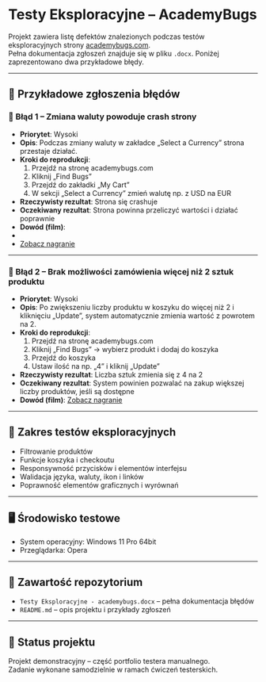# Testy Eksploracyjne – AcademyBugs

Projekt zawiera listę defektów znalezionych podczas testów eksploracyjnych strony [academybugs.com](https://academybugs.com).  
Pełna dokumentacja zgłoszeń znajduje się w pliku `.docx`. Poniżej zaprezentowano dwa przykładowe błędy.

---

## 📌 Przykładowe zgłoszenia błędów

### 🔴 Błąd 1 – Zmiana waluty powoduje crash strony

- **Priorytet**: Wysoki  
- **Opis**: Podczas zmiany waluty w zakładce „Select a Currency” strona przestaje działać.  
- **Kroki do reprodukcji**:
  1. Przejdź na stronę academybugs.com
  2. Kliknij „Find Bugs”
  3. Przejdź do zakładki „My Cart”
  4. W sekcji „Select a Currency” zmień walutę np. z USD na EUR
- **Rzeczywisty rezultat**: Strona się crashuje  
- **Oczekiwany rezultat**: Strona powinna przeliczyć wartości i działać poprawnie  
- **Dowód (film)**:
-
- [Zobacz nagranie](https://drive.google.com/file/d/1mhpAPnQyQvJhHi7R--1I2VZgx6VNyu_q/view?usp=sharing)

---

### 🔴 Błąd 2 – Brak możliwości zamówienia więcej niż 2 sztuk produktu

- **Priorytet**: Wysoki  
- **Opis**: Po zwiększeniu liczby produktu w koszyku do więcej niż 2 i kliknięciu „Update”, system automatycznie zmienia wartość z powrotem na 2.  
- **Kroki do reprodukcji**:
  1. Przejdź na stronę academybugs.com
  2. Kliknij „Find Bugs” → wybierz produkt i dodaj do koszyka
  3. Przejdź do koszyka
  4. Ustaw ilość na np. „4” i kliknij „Update”
- **Rzeczywisty rezultat**: Liczba sztuk zmienia się z 4 na 2  
- **Oczekiwany rezultat**: System powinien pozwalać na zakup większej liczby produktów, jeśli są dostępne  
- **Dowód (film)**: [Zobacz nagranie](https://drive.google.com/file/d/1P42UCoX3EUHwZnIY1X5R5USxFw2bpvMr/view?usp=sharing)



---

## 🧪 Zakres testów eksploracyjnych

- Filtrowanie produktów
- Funkcje koszyka i checkoutu
- Responsywność przycisków i elementów interfejsu
- Walidacja języka, waluty, ikon i linków
- Poprawność elementów graficznych i wyrównań

---

## 🖥️ Środowisko testowe

- System operacyjny: Windows 11 Pro 64bit  
- Przeglądarka: Opera

---

## 📎 Zawartość repozytorium

- `Testy Eksploracyjne - academybugs.docx` – pełna dokumentacja błędów
- `README.md` – opis projektu i przykłady zgłoszeń

---

## 📍 Status projektu

Projekt demonstracyjny – część portfolio testera manualnego.  
Zadanie wykonane samodzielnie w ramach ćwiczeń testerskich.

